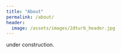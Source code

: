 ```yaml
---
title: "About"
permalink: /about/
header:
  image: /assets/images/2dturb_header.jpg
---
```


under construction.
